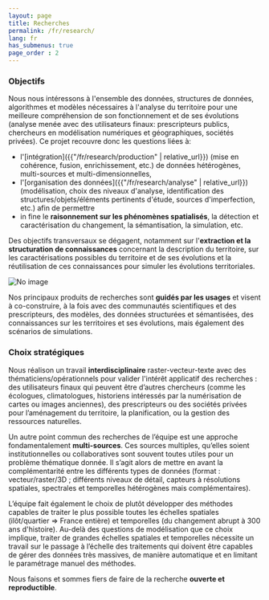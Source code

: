 ```yaml
---
layout: page
title: Recherches
permalink: /fr/research/
lang: fr
has_submenus: true
page_order : 2
---
```


### Objectifs
Nous nous intéressons à l'ensemble des données, structures de données, algorithmes et modèles nécessaires à
l'analyse du territoire pour une meilleure compréhension de son fonctionnement et de ses évolutions (analyse
menée avec des utilisateurs finaux: prescripteurs publics, chercheurs en modélisation numériques et
géographiques, sociétés privées). Ce projet recouvre donc les questions liées à:
- l'[intégration]({{"/fr/research/production" | relative_url}}) (mise en cohérence, fusion, enrichissement, etc.) de données hétérogènes, multi-sources
et multi-dimensionnelles,
- l'[organisation des données]({{"/fr/research/analyse" | relative_url}}) (modélisation, choix des niveaux d'analyse, identification des
structures/objets/éléments pertinents d'étude, sources d'imperfection, etc.) afin de permettre
- in fine le **raisonnement sur les phénomènes spatialisés**, la détection et caractérisation du
changement, la sémantisation, la simulation, etc.

Des objectifs transversaux se dégagent, notamment sur l'<b>extraction et la structuration de connaissances</b>
concernant la description du territoire, sur les caractérisations possibles du territoire et de ses évolutions et la
réutilisation de ces connaissances pour simuler les évolutions territoriales.

<img src="https://www.umr-lastig.fr/strudel/assets/images/graphical_abstract.png" alt="No image"/>

Nos principaux produits de recherches sont **guidés par les usages** et visent à co-construire, à
la fois avec des communautés scientifiques et des prescripteurs, des modèles, des données structurées et
sémantisées, des connaissances sur les territoires et ses évolutions, mais également des scénarios de
simulations.

### Choix stratégiques
Nous réalison un travail **interdisciplinaire** raster-vecteur-texte avec des
thématiciens/opérationnels pour valider l'intérêt applicatif des recherches : des utilisateurs finaux qui peuvent
être d’autres chercheurs (comme les écologues, climatologues, historiens intéressés par la numérisation de
cartes ou images anciennes), des prescripteurs ou des sociétés privées pour l’aménagement du territoire, la
planification, ou la gestion des ressources naturelles.

Un autre point commun des recherches de l’équipe est une approche fondamentalement **multi-sources**. Ces
sources multiples, qu’elles soient institutionnelles ou collaboratives sont souvent toutes utiles pour un problème
thématique donnée. Il s’agit alors de mettre en avant la complémentarité entre les différents types de
données (format : vecteur/raster/3D ; différents niveaux de détail, capteurs à résolutions spatiales, spectrales
et temporelles hétérogènes mais complémentaires).


L’équipe fait également le choix de plutôt développer des méthodes capables de traiter le plus possible toutes les échelles spatiales (ilôt/quartier &#8658;
France entière) et temporelles (du changement abrupt à 300 ans d'histoire). Au-delà des questions de
modélisation que ce choix implique, traiter de grandes échelles spatiales et temporelles nécessite un travail
sur le passage à l’échelle des traitements qui doivent être capables de gérer des données très massives, de
manière automatique et en limitant le paramétrage manuel des méthodes.

Nous faisons et sommes fiers de faire de la recherche **ouverte et reproductible**.
